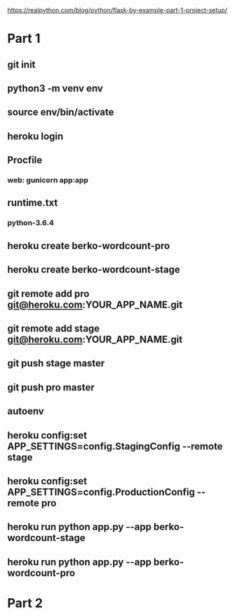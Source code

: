 https://realpython.com/blog/python/flask-by-example-part-1-project-setup/

# Part 1
## git init
## python3 -m venv env
## source env/bin/activate
## heroku login
## Procfile
### web: gunicorn app:app
## runtime.txt
### python-3.6.4
## heroku create berko-wordcount-pro
## heroku create berko-wordcount-stage
## git remote add pro git@heroku.com:YOUR_APP_NAME.git
## git remote add stage git@heroku.com:YOUR_APP_NAME.git
## git push stage master
## git push pro master
## autoenv
## heroku config:set APP_SETTINGS=config.StagingConfig --remote stage
## heroku config:set APP_SETTINGS=config.ProductionConfig --remote pro
## heroku run python app.py --app berko-wordcount-stage
## heroku run python app.py --app berko-wordcount-pro

# Part 2
